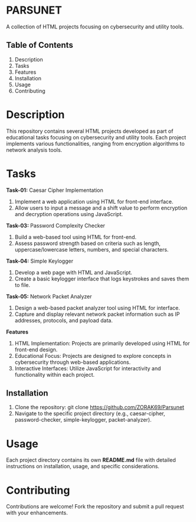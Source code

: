 # PARSUNET
A collection of HTML projects focusing on cybersecurity and utility tools.

## Table of Contents
1. Description
2. Tasks
3. Features
4. Installation
5. Usage
6. Contributing


# Description
This repository contains several HTML projects developed as part of educational tasks focusing on cybersecurity and utility tools. Each project implements various functionalities, ranging from encryption algorithms to network analysis tools.

# Tasks
**Task-01:** Caesar Cipher Implementation

1. Implement a web application using HTML for front-end interface.
2. Allow users to input a message and a shift value to perform encryption and decryption operations using JavaScript.

**Task-03:** Password Complexity Checker
1. Build a web-based tool using HTML for front-end.
2. Assess password strength based on criteria such as length, uppercase/lowercase letters, numbers, and special characters.

**Task-04:** Simple Keylogger
1. Develop a web page with HTML and JavaScript.
2. Create a basic keylogger interface that logs keystrokes and saves them to file.

**Task-05:** Network Packet Analyzer
1. Design a web-based packet analyzer tool using HTML for interface.
2. Capture and display relevant network packet information such as IP addresses, protocols, and payload data.


**Features**

1. HTML Implementation: Projects are primarily developed using HTML for front-end design.
2. Educational Focus: Projects are designed to explore concepts in cybersecurity through web-based applications.
3. Interactive Interfaces: Utilize JavaScript for interactivity and functionality within each project.

## Installation
1. Clone the repository:
git clone https://github.com/ZORAK69/Parsunet
2. Navigate to the specific project directory (e.g., caesar-cipher, password-checker, simple-keylogger, packet-analyzer).

# Usage
Each project directory contains its own **README.md** file with detailed instructions on installation, usage, and specific considerations.

# Contributing
Contributions are welcome! Fork the repository and submit a pull request with your enhancements.




